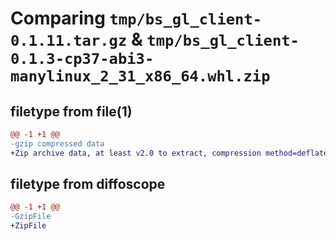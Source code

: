 # Comparing `tmp/bs_gl_client-0.1.11.tar.gz` & `tmp/bs_gl_client-0.1.3-cp37-abi3-manylinux_2_31_x86_64.whl.zip`

## filetype from file(1)

```diff
@@ -1 +1 @@
-gzip compressed data
+Zip archive data, at least v2.0 to extract, compression method=deflate
```

## filetype from diffoscope

```diff
@@ -1 +1 @@
-GzipFile
+ZipFile
```

